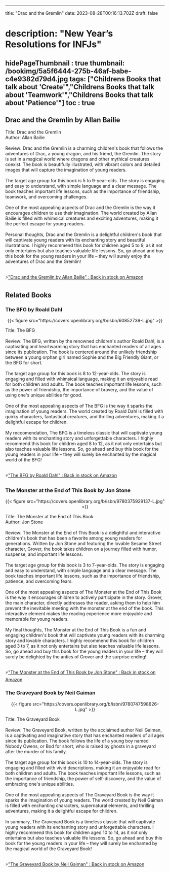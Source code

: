 
---
title: "Drac and the Gremlin"
date: 2023-08-28T00:16:13.702Z
draft: false
# description: "New Year’s Resolutions for INFJs"
hidePageThumbnail : true
thumbnail: /bookimg/5a5f6444-275b-46af-babe-c4e9382d79d4.jpg
tags: ["Childrens Books that talk about 'Create'","Childrens Books that talk about 'Teamwork'","Childrens Books that talk about 'Patience'"]
toc : true
---
## Drac and the Gremlin by Allan Bailie

Title: Drac and the Gremlin</br>
Author: Allan Bailie</br></br>
Review: Drac and the Gremlin is a charming children's book that follows the adventures of Drac, a young dragon, and his friend, the Gremlin. The story is set in a magical world where dragons and other mythical creatures coexist. The book is beautifully illustrated, with vibrant colors and detailed images that will capture the imagination of young readers.</br></br>
The target age group for this book is 5 to 9-year-olds. The story is engaging and easy to understand, with simple language and a clear message. The book teaches important life lessons, such as the importance of friendship, teamwork, and overcoming challenges.</br></br>
One of the most appealing aspects of Drac and the Gremlin is the way it encourages children to use their imagination. The world created by Allan Bailie is filled with whimsical creatures and exciting adventures, making it the perfect escape for young readers.</br></br>
Personal thoughts, Drac and the Gremlin is a delightful children's book that will captivate young readers with its enchanting story and beautiful illustrations. I highly recommend this book for children aged 5 to 9, as it not only entertains but also teaches valuable life lessons. So, go ahead and buy this book for the young readers in your life – they will surely enjoy the adventures of Drac and the Gremlin!</br></br>

<p>⚡<a id="aflink" href="https://www.amazon.com/gp/search?ie=UTF8&tag=klayu00-20&linkCode=ur2&linkId=6639bed89a8ad8dd2705e40644eb43d3&camp=1789&creative=9325&index=books&keywords=Drac and the Gremlin by Allan Bailie" class="one" target="_blank" title='"Drac and the Gremlin by Allan Bailie" : Back in stock on Amazon'>"Drac and the Gremlin by Allan Bailie" : Back in stock on Amazon</a></p>

## Related Books
### The BFG by Roald Dahl
<center>
{{< figure src="https://covers.openlibrary.org/b/isbn/60852739-L.jpg" >}}
</center>

Title: The BFG</br></br>
Review: The BFG, written by the renowned children's author Roald Dahl, is a captivating and heartwarming story that has enchanted readers of all ages since its publication. The book is centered around the unlikely friendship between a young orphan girl named Sophie and the Big Friendly Giant, or the BFG for short.</br></br>
The target age group for this book is 8 to 12-year-olds. The story is engaging and filled with whimsical language, making it an enjoyable read for both children and adults. The book teaches important life lessons, such as the power of friendship, the importance of bravery, and the value of using one's unique abilities for good.</br></br>
One of the most appealing aspects of The BFG is the way it sparks the imagination of young readers. The world created by Roald Dahl is filled with quirky characters, fantastical creatures, and thrilling adventures, making it a delightful escape for children.</br></br>
My reccomendation, The BFG is a timeless classic that will captivate young readers with its enchanting story and unforgettable characters. I highly recommend this book for children aged 8 to 12, as it not only entertains but also teaches valuable life lessons. So, go ahead and buy this book for the young readers in your life – they will surely be enchanted by the magical world of the BFG!</br></br>

<p>⚡<a id="aflink" href="https://www.amazon.com/gp/search?ie=UTF8&tag=klayu00-20&linkCode=ur2&linkId=6639bed89a8ad8dd2705e40644eb43d3&camp=1789&creative=9325&index=books&keywords=The BFG by Roald Dahl" class="one" target="_blank" title='"The BFG by Roald Dahl" : Back in stock on Amazon'>"The BFG by Roald Dahl" : Back in stock on Amazon</a></p>

### The Monster at the End of This Book by Jon Stone
<center>
{{< figure src="https://covers.openlibrary.org/b/isbn/9780375929137-L.jpg" >}}
</center>

Title: The Monster at the End of This Book</br>
Author: Jon Stone</br></br>
Review: The Monster at the End of This Book is a delightful and interactive children's book that has been a favorite among young readers for generations. Written by Jon Stone and featuring the lovable Sesame Street character, Grover, the book takes children on a journey filled with humor, suspense, and important life lessons.</br></br>
The target age group for this book is 3 to 7-year-olds. The story is engaging and easy to understand, with simple language and a clear message. The book teaches important life lessons, such as the importance of friendship, patience, and overcoming fears.</br></br>
One of the most appealing aspects of The Monster at the End of This Book is the way it encourages children to actively participate in the story. Grover, the main character, directly addresses the reader, asking them to help him prevent the inevitable meeting with the monster at the end of the book. This interactive element makes the reading experience more enjoyable and memorable for young readers.</br></br>
My final thoughts, The Monster at the End of This Book is a fun and engaging children's book that will captivate young readers with its charming story and lovable characters. I highly recommend this book for children aged 3 to 7, as it not only entertains but also teaches valuable life lessons. So, go ahead and buy this book for the young readers in your life – they will surely be delighted by the antics of Grover and the surprise ending!</br></br>

<p>⚡<a id="aflink" href="https://www.amazon.com/gp/search?ie=UTF8&tag=klayu00-20&linkCode=ur2&linkId=6639bed89a8ad8dd2705e40644eb43d3&camp=1789&creative=9325&index=books&keywords=The Monster at the End of This Book by Jon Stone" class="one" target="_blank" title='"The Monster at the End of This Book by Jon Stone" : Back in stock on Amazon'>"The Monster at the End of This Book by Jon Stone" : Back in stock on Amazon</a></p>

### The Graveyard Book by Neil Gaiman
<center>
{{< figure src="https://covers.openlibrary.org/b/isbn/9780747598626-L.jpg" >}}
</center>

Title: The Graveyard Book</br></br>
Review: The Graveyard Book, written by the acclaimed author Neil Gaiman, is a captivating and imaginative story that has enchanted readers of all ages since its publication. The book follows the life of a young boy named Nobody Owens, or Bod for short, who is raised by ghosts in a graveyard after the murder of his family.</br></br>
The target age group for this book is 10 to 14-year-olds. The story is engaging and filled with vivid descriptions, making it an enjoyable read for both children and adults. The book teaches important life lessons, such as the importance of friendship, the power of self-discovery, and the value of embracing one's unique abilities.</br></br>
One of the most appealing aspects of The Graveyard Book is the way it sparks the imagination of young readers. The world created by Neil Gaiman is filled with enchanting characters, supernatural elements, and thrilling adventures, making it a delightful escape for children.</br></br>
In summary, The Graveyard Book is a timeless classic that will captivate young readers with its enchanting story and unforgettable characters. I highly recommend this book for children aged 10 to 14, as it not only entertains but also teaches valuable life lessons. So, go ahead and buy this book for the young readers in your life – they will surely be enchanted by the magical world of the Graveyard Book!</br></br>

<p>⚡<a id="aflink" href="https://www.amazon.com/gp/search?ie=UTF8&tag=klayu00-20&linkCode=ur2&linkId=6639bed89a8ad8dd2705e40644eb43d3&camp=1789&creative=9325&index=books&keywords=The Graveyard Book by Neil Gaiman" class="one" target="_blank" title='"The Graveyard Book by Neil Gaiman" : Back in stock on Amazon'>"The Graveyard Book by Neil Gaiman" : Back in stock on Amazon</a></p>

